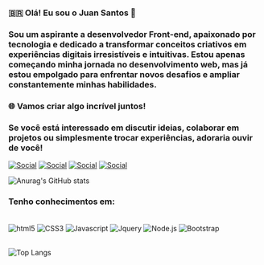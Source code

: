 
### 🇧🇷 Olá! Eu sou o Juan Santos 👋 
### Sou um aspirante a desenvolvedor Front-end, apaixonado por tecnologia e dedicado a transformar conceitos criativos em experiências digitais irresistíveis e intuitivas. Estou apenas começando minha jornada no desenvolvimento web, mas já estou empolgado para enfrentar novos desafios e ampliar constantemente minhas habilidades.

### 🌐 Vamos criar algo incrível juntos!
### Se você está interessado em discutir ideias, colaborar em projetos ou simplesmente trocar experiências, adoraria ouvir de você!

[![Social](https://img.shields.io/badge/LinkedIn-0077B5?style=for-the-badge&logo=linkedin&logoColor=white)](https://www.linkedin.com/in/juan-santos-45a9b31bb)
[![Social](https://img.shields.io/badge/GitHub-100000?style=for-the-badge&logo=github&logoColor=white)](https://github.com/Juan-s-moreira)
[![Social](https://img.shields.io/badge/Instagram-E4405F?style=for-the-badge&logo=instagram&logoColor=white)](https://instagram.com/_juanito.skt)
[![Social](https://img.shields.io/badge/WhatsApp-25D366?style=for-the-badge&logo=whatsapp&logoColor=white)](https://wa.me/+5511966259715)

![Anurag's GitHub stats](https://github-readme-stats.vercel.app/api?username=Juan-s-moreira&show_icons=true&theme=dracula)

### Tenho conhecimentos em:

<div style="display: inline_block"><br/>
    <img align="center" alt="html5" src="https://img.shields.io/badge/HTML5-E34F26?style=for-the-badge&logo=html5&logoColor=white" />
    <img align="center" alt="CSS3" src="https://img.shields.io/badge/CSS3-1572B6?style=for-the-badge&logo=css3&logoColor=white" />
    <img align="center" alt="Javascript" src="https://img.shields.io/badge/JavaScript-F7DF1E?style=for-the-badge&logo=javascript&logoColor=black" />
    <img align="center" alt="Jquery" src="https://img.shields.io/badge/jQuery-0769AD?style=for-the-badge&logo=jquery&logoColor=white" />
    <img align="center" alt="Node.js" src="https://img.shields.io/badge/Node.js-43853D?style=for-the-badge&logo=node.js&logoColor=white" />
    <img align="center" alt="Bootstrap" src="https://img.shields.io/badge/Bootstrap-563D7C?style=for-the-badge&logo=bootstrap&logoColor=white" />
</div> <br/>


![Top Langs](https://github-readme-stats.vercel.app/api/top-langs/?username=Juan-s-moreira&layout=compact)

###

